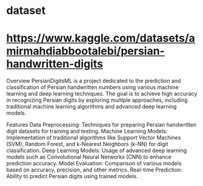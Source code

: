   # dataset
 # https://www.kaggle.com/datasets/amirmahdiabbootalebi/persian-handwritten-digits


Overview
PersianDigitsML is a project dedicated to the prediction and classification of Persian handwritten numbers using various machine learning and deep learning techniques. The goal is to achieve high accuracy in recognizing Persian digits by exploring multiple approaches, including traditional machine learning algorithms and advanced deep learning models.

Features
Data Preprocessing: Techniques for preparing Persian handwritten digit datasets for training and testing.
Machine Learning Models: Implementation of traditional algorithms like Support Vector Machines (SVM), Random Forest, and k-Nearest Neighbors (k-NN) for digit classification.
Deep Learning Models: Usage of advanced deep learning models such as Convolutional Neural Networks (CNN) to enhance prediction accuracy.
Model Evaluation: Comparison of various models based on accuracy, precision, and other metrics.
Real-time Prediction: Ability to predict Persian digits using trained models.
